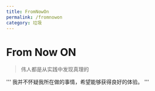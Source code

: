 ```yaml
---
title: FromNowOn
permalink: /fromnowon
category: 垃圾
---
```

# From Now ON

> 伟人都是从实践中发现真理的

'''
我并不怀疑我所在做的事情，希望能够获得良好的体验。
'''

